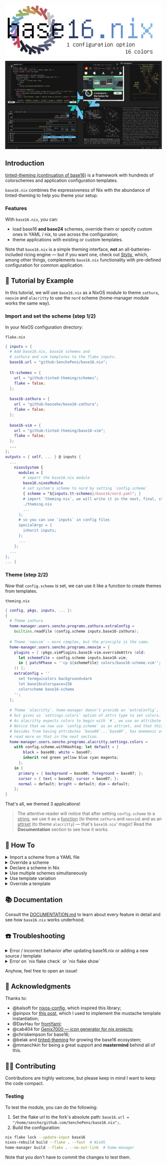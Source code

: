 ![logo](logo.svg)

![demo](demo.gif)

## Introduction

[tinted-theming (continuation of base16)](https://github.com/tinted-theming/home) is a framework with
hundreds of colorschemes and application configuration templates.

`base16.nix` combines the expressiveness of Nix with the abundance of tinted-theming to help you theme your setup.

### Features

With `base16.nix`, you can:
- load base16 **and base24** schemes, override them or specify custom ones in YAML / nix, to use across the configuration;
- theme applications with existing or custom templates.

Note that `base16.nix` is a simple theming interface, **not** an all-batteries-included ricing engine — but if you want one, check out [Stylix](https://github.com/danth/stylix), which, among other things, complements `base16.nix` functionality with pre-defined configuration for common application.

## 👀 Tutorial by Example

In this tutorial, we will use `base16.nix` as a NixOS module to theme
`zathura`, `neovim` and `alacritty` to use the `nord` scheme
(home-manager module works the same way).

### Import and set the scheme (step 1/2)

In your NixOS configuration directory:

`flake.nix`
```nix
{ inputs = {
  # Add base16.nix, base16 schemes and
  # zathura and vim templates to the flake inputs.
  base16.url = "github:SenchoPens/base16.nix";

  tt-schemes = {
    url = "github:tinted-theming/schemes";
    flake = false;
  };

  base16-zathura = {
    url = "github:haozeke/base16-zathura";
    flake = false;
  };

  base16-vim = {
    url = "github:tinted-theming/base16-vim";
    flake = false;
  };
  ...
};
outputs = { self, ... } @ inputs {
  ...
    nixosSystem {
      modules = [
        # import the base16.nix module
        base16.nixosModule
        # set system's scheme to nord by setting `config.scheme`
        { scheme = "${inputs.tt-schemes}/base16/nord.yaml"; }
        # import `theming.nix`, we will write it in the next, final, step
        ./theming.nix
        ...
      ];
      # so you can use `inputs` in config files
      specialArgs = {
        inherit inputs;
      };
      ...
    };
  ...
};
... }
```

### Theme (step 2/2)

Now that `config.scheme` is set, we can use it like a function to
create themes from templates.

`theming.nix`
```nix
{ config, pkgs, inputs, ... }:
{
  # Theme zathura
  home-manager.users.sencho.programs.zathura.extraConfig =
    builtins.readFile (config.scheme inputs.base16-zathura);

  # Theme `neovim` — more complex, but the principle is the same.
  home-manager.users.sencho.programs.neovim = {
    plugins = [ (pkgs.vimPlugins.base16-vim.overrideAttrs (old:
      let schemeFile = config.scheme inputs.base16-vim;
      in { patchPhase = ''cp ${schemeFile} colors/base16-scheme.vim''; }
    )) ];
    extraConfig = ''
      set termguicolors background=dark
      let base16colorspace=256
      colorscheme base16-scheme
    '';
  };

  # Theme `alacritty`. home-manager doesn't provide an `extraConfig`,
  # but gives us `settings.colors` option of attrs type to set colors. 
  # As alacritty expects colors to begin with `#`, we use an attribute `withHashtag`.
  # Notice that we now use `config.scheme` as an attrset, and that this attrset,
  # besides from having attributes `base00`...`base0F`, has mnemonic attributes (`red`, etc.) -
  # read more on that in the next section.
  home-manager.users.sencho.programs.alacritty.settings.colors =
    with config.scheme.withHashtag; let default = {
        black = base00; white = base07;
        inherit red green yellow blue cyan magenta;
      };
    in {
      primary = { background = base00; foreground = base07; };
      cursor = { text = base02; cursor = base07; };
      normal = default; bright = default; dim = default;
    };
}
```

That's all, we themed 3 applications!

<blockquote>

The attentive reader will notice that after setting `config.scheme` to a <ins>string</ins>,
we use it as a <ins>function</ins> (to theme `zathura` and `neovim`)
and as an <ins>attrset</ins> (to theme `alacritty`) — that's `base16.nix`' magic!
Read the **Documentation** section to see how it works.
</blockquote>


## 🍳 How To

<details><summary>Import a scheme from a YAML file</summary><blockquote>

```nix
config.scheme = "${inputs.tt-schemes}/base16/nord.yaml";
```
</blockquote></details>

<details><summary>Override a scheme</summary><blockquote>

We need to explicitly use `mkSchemeAttrs` function
to use the `override` field of the resulting _scheme attrs_:
```nix
config.scheme = (config.lib.base16.mkSchemeAttrs "${inputs.tt-schemes}/base16/nord.yaml").override {
  scheme = "Now it's my scheme >:]";
  base00 = "000000";  # make background completely black
};
```
</blockquote></details>

<details><summary>Declare a scheme in Nix</summary><blockquote>

```nix
config.scheme = {
  slug = "balsoftheme"; scheme = "Theme by balsoft"; author = "balsoft";
  base00 = "000000"; base01 = "333333"; base02 = "666666"; base03 = "999999";
  base04 = "cccccc"; base05 = "ffffff"; base06 = "e6e6e6"; base07 = "e6e6e6";
  base08 = "bf4040"; base09 = "bf8040"; base0A = "bfbf40"; base0B = "80bf40";
  base0C = "40bfbf"; base0D = "407fbf"; base0E = "7f40bf"; base0F = "bf40bf";
};
```
[source](https://code.balsoft.ru/balsoft/nixos-config/src/branch/master/modules/themes.nix)
</blockquote></details>

<details><summary>Use multiple schemes simultaneously</summary><blockquote>

Achieve this by theming without `config.scheme` — by calling `mkSchemeAttrs`:
```nix
home-manager.users.sencho.programs.zathura.extraConfig =
  builtins.readFile (config.lib.base16.mkSchemeAttrs inputs.tt-schemes inputs.base16-zathura);
```

Without importing `base16.nix` as a module at all:

```nix
home-manager.users.sencho.programs.zathura.extraConfig =
  builtins.readFile ((pkgs.callPackage inputs.base16.lib {}).mkSchemeAttrs inputs.tt-schemes inputs.base16-zathura);
```

</blockquote></details>

<details><summary>Use template variation</summary><blockquote>

Template repositories often define more than one template variation.
For example, [zathura template repository](https://github.com/HaoZeke/base16-zathura)
defines `default.mustache` (colors only the interface) and `recolor.mustache`
(colors the interface and pdfs).

By default `base16.nix` uses `default.mustache`.
To use another template, e.g. `recolor.mustache`:
```nix
home-manager.users.sencho.programs.zathura.extraConfig =
  builtins.readFile (config.scheme {
    templateRepo = inputs.base16-zathura; target = "recolor";
  });
```
</blockquote></details>

<details><summary>Override a template</summary><blockquote>

Sample use-case:
suppose you like `zathura`'s `default.mustache` template,
but want to change the background (`default-bg`) from `base00` to `base01`.

1. Override the scheme only for `zathura`:
```nix
home-manager.users.sencho.programs.zathura.extraConfig =
  builtins.readFile ((config.scheme.override {
    base00 = config.scheme.base01;
  }) inputs.base16-zathura);
```
Keep in mind that by doing so you'll change not only
`default-bg` color, but also `inputbar-bg`, `notification-bg`, etc.

2. Copy-paste the template and modify it:
```nix
home-manager.users.sencho.programs.zathura.extraConfig =
  builtins.readFile (config.scheme { template = ''
    ... 
    set default-bg   "#{{base01-hex}}"  # <-- we changed this
    set default-fg   "#{{base01-hex}}"

    set statusbar-fg "#{{base04-hex}}"
    set statusbar-bg "#{{base02-hex}}"
    ...
  ''; });
```
</blockquote></details>


## 📚 Documentation

Consult the [DOCUMENTATION.md](DOCUMENTATION.md) to learn about every feature in
detail and see how `base16.nix` works underhood.


## ☎️ Troubleshooting

<details><summary>Error / incorrect behavior after updating base16.nix or adding a new source / template</summary><blockquote>

The most probable reason of such an error is incorrectly parsed YAML file of either a scheme or a template.

### Fix incorrectly parsed YAML file

- Enable IFD (but beware of a possible error described below):
  If the problem is in the scheme YAML file, set the scheme as such:
  ```nix
  config.scheme =  {
    yaml = "${inputs.tt-schemes}/base16/nord.yaml";
    use-ifd = "auto";  # to suppress errors, set to "always"
  };
  ```
  If the problem is in the template `templates/config.yaml` file, turn on `use-ifd`:
  ```nix
  home-manager.users.sencho.programs.zathura.extraConfig =
    builtins.readFile (config.scheme {
      use-ifd = "always";
      templateRepo = inputs.base16-zathura; target = "recolor";
    });
  ```
- If you think that it's safe to ignore the error on template instantiation, you can turn off the check:
  ```nix
  home-manager.users.sencho.programs.zathura.extraConfig =
    builtins.readFile (config.scheme {
      check-parsed-config-yaml = false;
      templateRepo = inputs.base16-zathura; target = "recolor";
    });
  ```
- If the problem is with a scheme YAML file and the nix evaluates, add the `config.scheme.check` derivation to your NixOS / home-manager package list, this will indicate which part of the YAML is being parsed incorrectly.
- Submit an issue.
- Fix the YAML upstream. Probable causes: trailing spaces, file structure differs from typical `config.yaml` / scheme YAML files.
- Fix the Nix parser 😈.

Context: since version v2.0.0 `base16.nix` parses the YAML file in pure Nix to bypass IFD issues.
The parser works for most `base16-<scheme-name>.yaml` and templates' `config.yaml` files, but,
as YAML can be quite complicated, sometimes they can be parsed incorrectly.

The exact error depends on the point of failure.
It will probably be cryptic if incorrect parsing caused an issue during nix evaluation.
Otherwise, if your flake evaluates (`nix flake check` succeeds), the error may look something like this:
```
error: builder for '/nix/store/snbbfb43qphzfl6xr1mjs0mr8jny66x9-base16-nix-parse-check.drv' failed with exit code 1;
       last 7 log lines:
       > running tests
       > Output of "jd /nix/store/9jvxabhfx9acrysknblg0r2hzvcwv6ab-fromYAML /nix/store/qwmj9cbg7fpi5fvyd2x3kywfbw7hlm8f-parsed-yaml-as-json":
       > @ ["gotcha"]
       > - ["1 2"]
       > + "[ 1 2 ]"
       > Error: /nix/store/qhdqwj0mfp8qn0gq5s95pgd2i57lb09c-source/base16-kandinsky.yaml was parsed incorrectly during nix evaluation.
       > Please consult https://github.com/SenchoPens/base16.nix/tree/main#%EF%B8%8F-troubleshooting
```
The check that produces this error happens by default for templates by installing a special derivation. You can do it for scheme too by adding the `config.scheme.check` derivation to your NixOS / home-manager package list, though you might need to set the scheme to `{ yaml = ...; use-ifd = "auto"; }`. 

</blockquote></details>

<details><summary>Error on `nix flake check` or `nix flake show`</summary><blockquote>

First, check that you have the most recent version of `base16.nix`.
If the error persists, check that you don't set `use-ifd` anywhere to `"auto"` or `"always"`.

Relevant issue: #3.

If neither of the above listed solutions do not work for you, please open an issue.
</blockquote></details>

Anyhow, feel free to open an issue!

## 💙 Acknowledgments

Thanks to:
- @balsoft for [nixos-config](https://code.balsoft.ru/balsoft/nixos-config),
  which inspired this library;
- @pinpox for [this post](https://pablo.tools/blog/computers/nix-mustache-templates/),
  which I used to implement the mustache template instantiation;
- @DavHau for [fromYaml](https://github.com/DavHau/fromYaml);
- @cab404 for [Genix7000 — icon generator for nix projects](https://github.com/cab404/genix7000);
- @chriskempson for base16;
- @belak and [tinted-theming](https://github.com/tinted-theming/)
  for growing the base16 ecosystem;
- @mmanchkin for being a great support and **mastermind** behind all of this.


## 👩‍💻 Contributing

Contributions are highly welcome, but please keep in mind I want to keep the code compact.

### Testing
To test the module, you can do the following:
1. Set the flake url to the fork's absolute path: `base16.url = "/home/sencho/github.com/SenchoPens/base16.nix";`.
2. Build the configuration:

```sh
nix flake lock --update-input base16
nixos-rebuild build --flake . --fast  # NixOS
home-manager build --flake . --no-out-link  # home-manager
```

Note that you don't have to commit the changes to test them.
